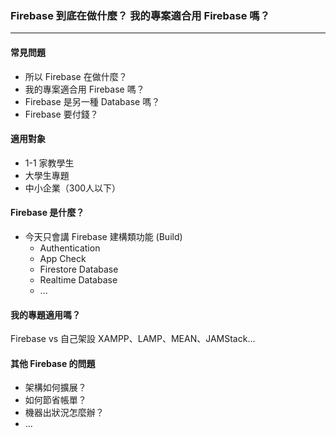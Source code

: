 ### Firebase 到底在做什麼？ 我的專案適合用 Firebase 嗎？

---

#### 常見問題
* 所以 Firebase 在做什麼？
* 我的專案適合用 Firebase 嗎？
* Firebase 是另一種 Database 嗎？
* Firebase 要付錢？

#### 適用對象
* 1-1 家教學生
* 大學生專題
* 中小企業（300人以下）

#### Firebase 是什麼？
* 今天只會講 Firebase 建構類功能 (Build)
    * Authentication
    * App Check
    * Firestore Database
    * Realtime Database
    * ...

#### 我的專題適用嗎？
Firebase vs 自己架設 XAMPP、LAMP、MEAN、JAMStack...

#### 其他 Firebase 的問題
* 架構如何擴展？
* 如何節省帳單？
* 機器出狀況怎麼辦？
* ...
